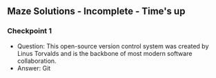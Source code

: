 
## Maze Solutions - Incomplete - Time's up
### Checkpoint 1
- Question: This open-source version control system was created by Linus Torvalds and is the backbone of most modern software collaboration.
- Answer: Git
